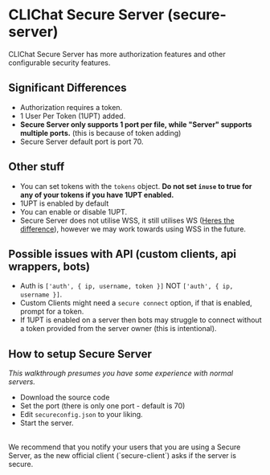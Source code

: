 # CLIChat Secure Server (secure-server)
CLIChat Secure Server has more authorization features and other configurable security features.

## Significant Differences
- Authorization requires a token.
- 1 User Per Token (1UPT) added.
- **Secure Server only supports 1 port per file, while "Server" supports multiple ports.** (this is because of token adding)
- Secure Server default port is port 70.

## Other stuff
- You can set tokens with the `tokens` object. **Do not set `inuse` to true for any of your tokens if you have 1UPT enabled.**
- 1UPT is enabled by default
- You can enable or disable 1UPT.
- Secure Server does not utilise WSS, it still utilises WS ([Heres the difference](https://portswigger.net/web-security/websockets/what-are-websockets#:~:text=The%20wss%20protocol%20establishes%20a,protocol%20uses%20an%20unencrypted%20connection.&text=At%20this%20point%2C%20the%20network,WebSocket%20messages%20in%20either%20direction.)), however we may work towards using WSS in the future.


## Possible issues with API (custom clients, api wrappers, bots)
- Auth is `['auth', { ip, username, token }]` NOT `['auth', { ip, username }]`.
- Custom Clients might need a `secure connect` option, if that is enabled, prompt for a token.
- If 1UPT is enabled on a server then bots may struggle to connect without a token provided from the server owner (this is intentional).

## How to setup Secure Server
_This walkthrough presumes you have some experience with normal servers._
- Download the source code
- Set the port (there is only one port - default is 70)
- Edit `secureconfig.json` to your liking.
- Start the server.
<br>
We recommend that you notify your users that you are using a Secure Server, as the new official client (`secure-client`) asks if the server is secure. 
